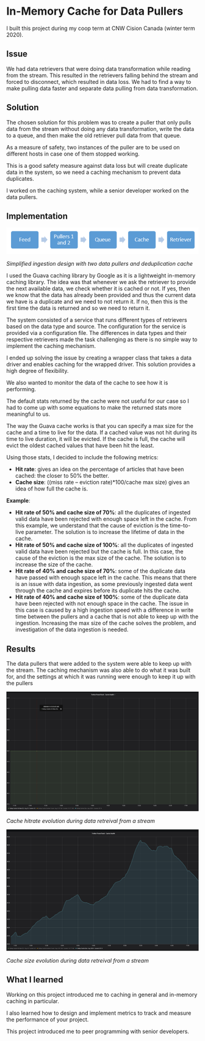 # In-Memory Cache for Data Pullers
I built this project during my coop term at CNW Cision Canada (winter term 2020).

## Issue
We had data retrievers that were doing data transformation while reading from the stream.
This resulted in the retrievers falling behind the stream and forced to disconnect, which resulted in data loss.
We had to find a way to make pulling data faster and separate data pulling from data transformation.

## Solution
The chosen solution for this problem was to create a puller that only pulls data from the stream without doing any data transformation,
 write the data to a queue, and then make the old retriever pull data from that queue.
 
As a measure of safety, two instances of the puller are to be used on different hosts in case one of them stopped working.
 
This is a good safety measure against data loss but will create duplicate data in the system, so we need a caching mechanism to prevent data duplicates.
 
I worked on the caching system, while a senior developer worked on the data pullers.

## Implementation

![alt text](assets/simplified_ingestion_design_with_two_data_pullers_and_deduplication_cache.PNG "es-tools diagram")

*Simplified ingestion design with two data pullers and deduplication cache*

I used the Guava caching library by Google as it is a lightweight in-memory caching library. The idea was that whenever we ask the retriever to provide the next available data, we check whether it is cached or not. 
If yes, then we know that the data has already been provided and thus the current data we have is a duplicate and we need to not return it. 
If no, then this is the first time the data is returned and so we need to return it.

The system consisted of a service that runs different types of retrievers based on the data type and source. 
The configuration for the service is provided via a configuration file. 
The differences in data types and their respective retrievers made the task challenging as there is no simple way to implement the caching mechanism.

I ended up solving the issue by creating a wrapper class that takes a data driver and enables caching for the wrapped driver. 
This solution provides a high degree of flexibility.

We also wanted to monitor the data of the cache to see how it is performing. 

The default stats returned by the cache were not useful for our case so I had to come up with some equations to make the returned stats more meaningful to us.  

The way the Guava cache works is that you can specify a max size for the cache and a time to live for the data. 
If a cached value was not hit during its time to live duration, it will be evicted. 
If the cache is full, the cache will evict the oldest cached values that have been hit the least. 

Using those stats, I decided to include the following metrics:

-	**Hit rate**: gives an idea on the percentage of articles that have been cached: the closer to 50% the better.  
-	**Cache size**: ((miss rate – eviction rate)*100/cache max size) gives an idea of how full the cache is.

**Example**:
-	**Hit rate of 50% and cache size of 70%**: all the duplicates of ingested valid data have been rejected with enough space left in the cache. From this example, we understand that the cause of eviction is the time-to-live parameter. The solution is to increase the lifetime of data in the cache.
-	**Hit rate of 50% and cache size of 100%**: all the duplicates of ingested valid data have been rejected but the cache is full. In this case, the cause of the eviction is the max size of the cache. The solution is to increase the size of the cache.
-	**Hit rate of 40% and cache size of 70%**: some of the duplicate data have passed with enough space left in the cache. This means that there is an issue with data ingestion, as some previously ingested data went through the cache and expires before its duplicate hits the cache.
-	**Hit rate of 40% and cache size of 100%**: some of the duplicate data have been rejected with not enough space in the cache. The issue in this case is caused by a high ingestion speed with a difference in write time between the pullers and a cache that is not able to keep up with the ingestion. Increasing the max size of the cache solves the problem, and investigation of the data ingestion is needed.


## Results
The data pullers that were added to the system were able to keep up with the stream. The caching mechanism was also able to do what it was built for, and the settings at which it was running were enough to keep it up with the pullers

![alt text](assets/cache_hitrate_evolution_during_data_retreival_from_a_stream.png "Cache hitrate evolution during data retreival from a strea")

*Cache hitrate evolution during data retreival from a stream*

![alt text](assets/cache_size_evolution_during_data_retreival_from_a_stream.png "Cache size evolution during data retreival from a strea")

*Cache size evolution during data retreival from a stream*

## What I learned
Working on this project introduced me to caching in general and in-memory caching in particular. 

I also learned how to design and implement metrics to track and measure the performance of your project. 

This project introduced me to peer programming with senior developers.
